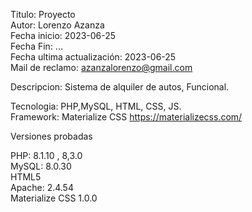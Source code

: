 
Titulo: Proyecto <br>
Autor: Lorenzo Azanza <br>
Fecha inicio: 2023-06-25 <br>
Fecha Fin: ... <br>
Fecha ultima actualización: 2023-06-25 <br>
Mail de reclamo: azanzalorenzo@gmail.com <br>

Descripcion: Sistema de alquiler de autos, Funcional. <br>

Tecnologia: PHP,MySQL, HTML, CSS, JS. <br>
Framework: Materialize CSS https://materializecss.com/ <br>

Versiones probadas <br>

PHP: 8.1.10  , 8,3.0 <br>
MySQL: 8.0.30 <br>
HTML5 <br>
Apache: 2.4.54 <br>
Materialize CSS 1.0.0 <br>
